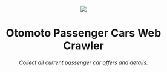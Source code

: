 <p align="center">
  <img src="https://brandbook.otomoto.pl/wp-content/uploads/2019/09/otomoto_logo_prime-2.png">
</p>

<h1 align="center">Otomoto Passenger Cars Web Crawler</h1>

<p align="center"><i>Collect all current passenger car offers and details.</i></p>
